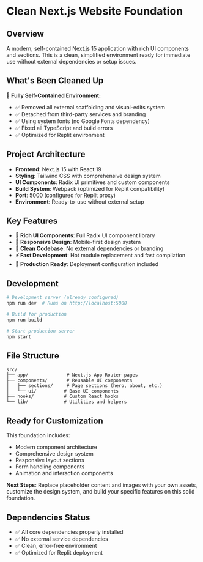 # Clean Next.js Website Foundation

## Overview
A modern, self-contained Next.js 15 application with rich UI components and sections. This is a clean, simplified environment ready for immediate use without external dependencies or setup issues.

## What's Been Cleaned Up
**🎯 Fully Self-Contained Environment:**
- ✅ Removed all external scaffolding and visual-edits system
- ✅ Detached from third-party services and branding
- ✅ Using system fonts (no Google Fonts dependency)
- ✅ Fixed all TypeScript and build errors
- ✅ Optimized for Replit environment

## Project Architecture
- **Frontend**: Next.js 15 with React 19
- **Styling**: Tailwind CSS with comprehensive design system
- **UI Components**: Radix UI primitives and custom components
- **Build System**: Webpack (optimized for Replit compatibility)
- **Port**: 5000 (configured for Replit proxy)
- **Environment**: Ready-to-use without external setup

## Key Features
- **🎨 Rich UI Components**: Full Radix UI component library
- **📱 Responsive Design**: Mobile-first design system
- **🎯 Clean Codebase**: No external dependencies or branding
- **⚡ Fast Development**: Hot module replacement and fast compilation
- **🚀 Production Ready**: Deployment configuration included

## Development
```bash
# Development server (already configured)
npm run dev  # Runs on http://localhost:5000

# Build for production
npm run build

# Start production server
npm start
```

## File Structure
```
src/
├── app/              # Next.js App Router pages
├── components/       # Reusable UI components
│   ├── sections/     # Page sections (hero, about, etc.)
│   └── ui/          # Base UI components
├── hooks/           # Custom React hooks
└── lib/             # Utilities and helpers
```

## Ready for Customization
This foundation includes:
- Modern component architecture
- Comprehensive design system
- Responsive layout sections
- Form handling components
- Animation and interaction components

**Next Steps**: Replace placeholder content and images with your own assets, customize the design system, and build your specific features on this solid foundation.

## Dependencies Status
- ✅ All core dependencies properly installed
- ✅ No external service dependencies
- ✅ Clean, error-free environment
- ✅ Optimized for Replit deployment